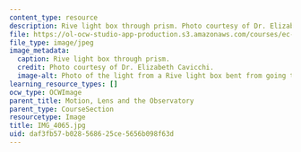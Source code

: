 ```yaml
---
content_type: resource
description: Rive light box through prism. Photo courtesy of Dr. Elizabeth Cavicchi.
file: https://ol-ocw-studio-app-production.s3.amazonaws.com/courses/ec-050-recreate-experiments-from-history-inform-the-future-from-the-past-galileo-january-iap-2010/daf3fb57b028568625ce5656b098f63d_IMG_4065.jpg
file_type: image/jpeg
image_metadata:
  caption: Rive light box through prism.
  credit: Photo courtesy of Dr. Elizabeth Cavicchi.
  image-alt: Photo of the light from a Rive light box bent from going through a prism.
learning_resource_types: []
ocw_type: OCWImage
parent_title: Motion, Lens and the Observatory
parent_type: CourseSection
resourcetype: Image
title: IMG_4065.jpg
uid: daf3fb57-b028-5686-25ce-5656b098f63d
---
```

